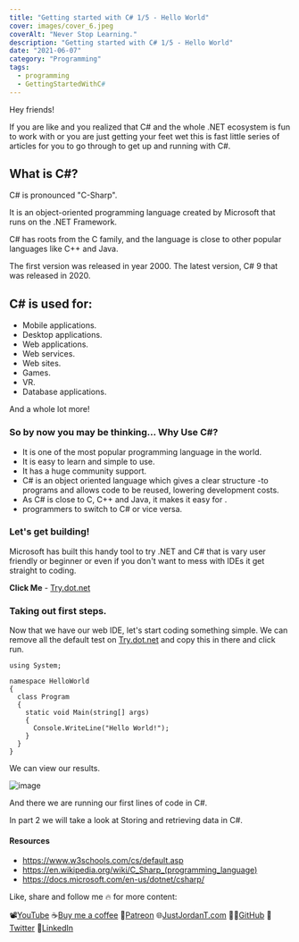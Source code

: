```yaml
---
title: "Getting started with C# 1/5 - Hello World"
cover: images/cover_6.jpeg
coverAlt: "Never Stop Learning."
description: "Getting started with C# 1/5 - Hello World"
date: "2021-06-07"
category: "Programming"
tags:
  - programming
  - GettingStartedWithC#
---
```


Hey friends!

If you are like and you realized that C# and the whole .NET ecosystem is fun to work with or you are just getting your feet wet this is fast little series of articles for you to go through to get up and running with C#.
<!--truncate-->

## What is C#?

C# is pronounced "C-Sharp".

It is an object-oriented programming language created by Microsoft that runs on the .NET Framework.

C# has roots from the C family, and the language is close to other popular languages like C++ and Java.

The first version was released in year 2000. The latest version, C# 9 that was released in 2020.

## C# is used for:

- Mobile applications.
- Desktop applications.
- Web applications.
- Web services.
- Web sites.
- Games.
- VR.
- Database applications.

And a whole lot more!

### So by now you may be thinking... Why Use C#?

- It is one of the most popular programming language in the world.
- It is easy to learn and simple to use.
- It has a huge community support.
- C# is an object oriented language which gives a clear structure -to programs and allows code to be reused, lowering development costs.
- As C# is close to C, C++ and Java, it makes it easy for .
- programmers to switch to C# or vice versa.

### Let's get building!

Microsoft has built this handy tool to try .NET and C# that is vary user friendly or beginner or even if you don't want to mess with IDEs it get straight to coding.

**Click Me** - [Try.dot.net](https://try.dot.net/)

### Taking out first steps.

Now that we have our web IDE, let's start coding something simple. We can remove all the default test on [Try.dot.net](https://try.dot.net/) and copy this in there and click run.

```cSharp
using System;

namespace HelloWorld
{
  class Program
  {
    static void Main(string[] args)
    {
      Console.WriteLine("Hello World!");
    }
  }
}
```

We can view our results.

![image](https://dev-to-uploads.s3.amazonaws.com/uploads/articles/f895f26n52cfspcfyo9q.png)

And there we are running our first lines of code in C#.

In part 2 we will take a look at Storing and retrieving data in C#.

#### Resources

- https://www.w3schools.com/cs/default.asp
- https://en.wikipedia.org/wiki/C_Sharp_(programming_language)
- https://docs.microsoft.com/en-us/dotnet/csharp/

Like, share and follow me 🔥 for more content:

📽[YouTube](https://www.youtube.com/channel/UCWMddXhNGWkzBYYS9cv-7Qg)
☕[Buy me a coffee](https://ko-fi.com/justjordant)
💖[Patreon](https://www.patreon.com/JustJordanT)
🌐[JustJordanT.com](www.justjordant.com)
🐱‍💻[GitHub](https://github.com/JustJordanT)
🤠[Twitter](https://twitter.com/Just_Jordan_T)
🏢[LinkedIn](https://www.linkedin.com/in/justjordant/)